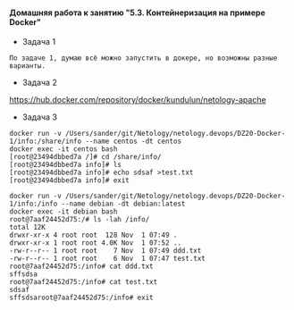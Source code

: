 #### Домашняя работа к занятию "5.3. Контейнеризация на примере Docker"

* Задача 1

```
По задаче 1, думаю всё можно запустить в докере, но возможны разные варианты.
```

* Задача 2

https://hub.docker.com/repository/docker/kundulun/netology-apache

* Задача 3

```
docker run -v /Users/sander/git/Netology/netology.devops/DZ20-Docker-1/info:/share/info --name centos -dt centos
docker exec -it centos bash
[root@23494dbbed7a /]# cd /share/info/
[root@23494dbbed7a info]# ls
[root@23494dbbed7a info]# echo sdsaf >test.txt
[root@23494dbbed7a info]# exit

docker run -v /Users/sander/git/Netology/netology.devops/DZ20-Docker-1/info:/info --name debian -dt debian:latest
docker exec -it debian bash
root@7aaf24452d75:/# ls -lah /info/
total 12K
drwxr-xr-x 4 root root  128 Nov  1 07:49 .
drwxr-xr-x 1 root root 4.0K Nov  1 07:52 ..
-rw-r--r-- 1 root root    7 Nov  1 07:49 ddd.txt
-rw-r--r-- 1 root root    6 Nov  1 07:47 test.txt
root@7aaf24452d75:/info# cat ddd.txt
sffsdsa
root@7aaf24452d75:/info# cat test.txt
sdsaf
sffsdsaroot@7aaf24452d75:/info# exit
```
